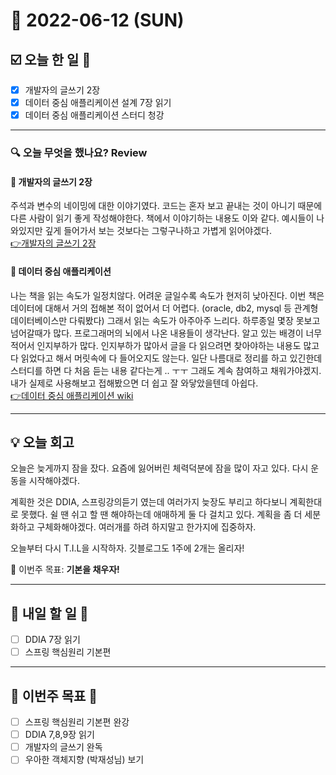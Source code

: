 # 📆 2022-06-12 (SUN)
## ☑️ 오늘 한 일 📑
- [x] 개발자의 글쓰기 2장 
- [x] 데이터 중심 애플리케이션 설계 7장 읽기 
- [x] 데이터 중심 애플리케이션 스터디 청강 

***

### 🔍️ 오늘 무엇을 했나요? Review
#### 📕 개발자의 글쓰기 2장
주석과 변수의 네이밍에 대한 이야기였다. 코드는 혼자 보고 끝내는 것이 아니기 때문에 다른 사람이 읽기 좋게 작성해야한다. 
책에서 이야기하는 내용도 이와 같다. 예시들이 나와있지만 깊게 들어가서 보는 것보다는 그렇구나하고 가볍게 읽어야겠다.   
[👉개발자의 글쓰기 2장](https://kyuwon53.github.io/%EC%A0%95%EB%A6%AC/%EC%B1%85/2022/06/12/%EA%B0%9C%EB%B0%9C%EC%9E%90%EC%9D%98-%EA%B8%80%EC%93%B0%EA%B8%B0-2%EC%9E%A5-%EC%A0%95%EB%A6%AC.html)

#### 📗 데이터 중심 애플리케이션 
나는 책을 읽는 속도가 일정치않다. 어려운 글일수록 속도가 현저히 낮아진다. 
이번 책은 데이터에 대해서 거의 접해본 적이 없어서 더 어렵다. (oracle, db2, mysql 등 관계형 데이터베이스만 다뤄봤다) 그래서 읽는 속도가 아주아주 느리다.
하루종일 몇장 못보고 넘어갈때가 많다. 프로그래머의 뇌에서 나온 내용들이 생각난다. 알고 있는 배경이 너무 적어서 인지부하가 많다. 
인지부하가 많아서 글을 다 읽으려면 찾아야하는 내용도 많고 다 읽었다고 해서 머릿속에 다 들어오지도 않는다. 
일단 나름대로 정리를 하고 있긴한데 스터디를 하면 다 처음 듣는 내용 같다는게 .. ㅜㅜ 그래도 계속 참여하고 채워가야겠지.
내가 실제로 사용해보고 접해봤으면 더 쉽고 잘 와닿았을텐데 아쉽다.   
[👉데이터 중심 애플리케이션 wiki](https://codesoom-bookclub.notion.site/f2e834292817487a8d9429520de81ef1)

***

## 💡 오늘 회고
오늘은 늦게까지 잠을 잤다. 요즘에 잃어버린 체력덕분에 잠을 많이 자고 있다. 다시 운동을 시작해야겠다. 

계획한 것은 DDIA, 스프링강의듣기 였는데 여러가지 늦장도 부리고 하다보니 계획한대로 못했다. 쉴 땐 쉬고 할 땐 해야하는데 애매하게 둘 다 걸치고 있다. 
계획을 좀 더 세분화하고 구체화해야겠다. 여러개를 하려 하지말고 한가지에 집중하자. 

오늘부터 다시 T.I.L을 시작하자. 깃블로그도 1주에 2개는 올리자!

🎯 이번주 목표: **기본을 채우자!**

***

## 🎯 내일 할 일 🎯
- [ ] DDIA 7장 읽기
- [ ] 스프링 핵심원리 기본편

***

## 🏁 이번주 목표 🏁
- [ ] 스프링 핵심원리 기본편 완강
- [ ] DDIA 7,8,9장 읽기
- [ ] 개발자의 글쓰기 완독
- [ ] 우아한 객체지향 (박재성님) 보기
